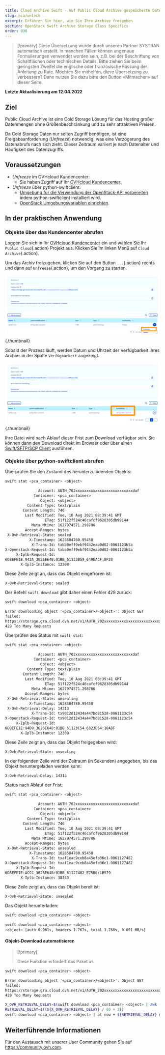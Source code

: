 ```yaml
---
title: Cloud Archive Swift - Auf Public Cloud Archive gespeicherte Daten freigeben
slug: pca/unlock
excerpt: Erfahren Sie hier, wie Sie Ihre Archive freigeben
section: OpenStack Swift Archive Storage Class Specifics
order: 030
---
```


> [!primary]
> Diese Übersetzung wurde durch unseren Partner SYSTRAN automatisch erstellt. In manchen Fällen können ungenaue Formulierungen verwendet worden sein, z.B. bei der Beschriftung von Schaltflächen oder technischen Details. Bitte ziehen Sie beim geringsten Zweifel die englische oder französische Fassung der Anleitung zu Rate. Möchten Sie mithelfen, diese Übersetzung zu verbessern? Dann nutzen Sie dazu bitte den Button «Mitmachen» auf dieser Seite.
>

**Letzte Aktualisierung am 12.04.2022**

## Ziel

Public Cloud Archive ist eine Cold Storage Lösung für das Hosting großer Datenmengen ohne Größenbeschränkung und zu sehr attraktiven Preisen.

Da Cold Storage Daten nur selten Zugriff benötigen, ist eine Freigabeanforderung (*Unfreeze*) notwendig, was eine Verzögerung des Datenabrufs nach sich zieht. Dieser Zeitraum variiert je nach Datenalter und Häufigkeit des Datenzugriffs.

## Voraussetzungen

- *Unfreeze* im OVHcloud Kundencenter:
    - Sie haben Zugriff auf Ihr [OVHcloud Kundencenter](https://www.ovh.com/auth/?action=gotomanager&from=https://www.ovh.de/&ovhSubsidiary=de).
- *Unfreeze* über python-swiftclient:
    - [Umgebung für die Verwendung der OpenStack-API vorbereiten](https://docs.ovh.com/de/public-cloud/vorbereitung_der_umgebung_fur_die_verwendung_der_openstack_api/) indem python-swiftclient installiert wird.
    - [OpenStack Umgebungsvariablen einrichten](https://docs.ovh.com/de/public-cloud/die-variablen-der-umgebung-openstack-laden/).

## In der praktischen Anwendung

### Objekte über das Kundencenter abrufen

Loggen Sie sich in Ihr [OVHcloud Kundencenter](https://www.ovh.com/auth/?action=gotomanager&from=https://www.ovh.de/&ovhSubsidiary=de) ein und wählen Sie Ihr `Public Cloud`{.action} Projekt aus. Klicken Sie im linken Menü auf `Cloud Archive`{.action}.

Um das Archiv freizugeben, klicken Sie auf den Button `...`{.action} rechts und dann auf `Unfreeze`{.action}, um den Vorgang zu starten.

![Unfreeze](images/unfreeze.png){.thumbnail}

Sobald der Prozess läuft, werden Datum und Uhrzeit der Verfügbarkeit Ihres Archivs in der Spalte `Verfügbarkeit` angezeigt.

![Frist](images/unfreeze_result.png){.thumbnail}

Ihre Datei wird nach Ablauf dieser Frist zum Download verfügbar sein. Sie können dann den Download direkt im Browser oder über einen [Swift/SFTP/SCP Client](https://docs.ovh.com/gb/en/storage/pca/sftp/) ausführen.

### Objekte über python-swiftclient abrufen

Überprüfen Sie den Zustand des herunterzuladenden Objekts:

```bash
swift stat <pca_container> <object>
```

```
               Account: AUTH_702xxxxxxxxxxxxxxxxxxxxxxxxxxdaf
             Container: <pca_container>
                Object: <object>
          Content Type: text/plain
        Content Length: 746
         Last Modified: Tue, 10 Aug 2021 08:39:41 GMT
                  ETag: 51f122f524c46cafcf9628305db99144
            Meta Mtime: 1627974571.298786
         Accept-Ranges: bytes
 X-Ovh-Retrieval-State: sealed
           X-Timestamp: 1628584780.95458
            X-Trans-Id: txbb0eff9ebf9442eab0d02-0061123b5a
X-Openstack-Request-Id: txbb0eff9ebf9442eab0d02-0061123b5a
     X-Iplb-Request-Id: 6DBEFE1E:942A_3626E64B:01BB_61123B59_649EACF:8F28
       X-Iplb-Instance: 12308
```

Diese Zeile zeigt an, dass das Objekt eingefroren ist:

```
X-Ovh-Retrieval-State: sealed
```

Der Befehl `swift download` gibt daher einen Fehler 429 zurück:

```bash
swift download <pca_container> <object>
```
```
Error downloading object '<pca_container>/<object>': Object GET failed: https://storage.gra.cloud.ovh.net/v1/AUTH_702xxxxxxxxxxxxxxxxxxxxxxxxxxdaf/<pca_container>/<object> 429 Too Many Requests
```

Überprüfen des Status mit `swift stat`:

```bash
swift stat <pca_container> <object>
```

```
               Account: AUTH_702xxxxxxxxxxxxxxxxxxxxxxxxxxdaf
             Container: <pca_container>
                Object: <object>
          Content Type: text/plain
        Content Length: 746
         Last Modified: Tue, 10 Aug 2021 08:39:41 GMT
                  ETag: 51f122f524c46cafcf9628305db99144
            Meta Mtime: 1627974571.298786
         Accept-Ranges: bytes
 X-Ovh-Retrieval-State: unsealing
           X-Timestamp: 1628584780.95458
 X-Ovh-Retrieval-Delay: 14313
            X-Trans-Id: tx9012d12434a447bd81528-0061123c54
X-Openstack-Request-Id: tx9012d12434a447bd81528-0061123c54
     X-Iplb-Request-Id: 6DBEFE1E:94D0_3626E64B:01BB_61123C54_6823B54:10ABF
       X-Iplb-Instance: 12309
```

Diese Zeile zeigt an, dass das Objekt freigegeben wird:

```
X-Ovh-Retrieval-State: unsealing
```

In der folgenden Zeile wird der Zeitraum (in Sekunden) angegeben, bis das Objekt heruntergeladen werden kann:

```
X-Ovh-Retrieval-Delay: 14313
```

Status nach Ablauf der Frist:

```bash
swift stat <pca_container> <object>
```

```
               Account: AUTH_702xxxxxxxxxxxxxxxxxxxxxxxxxxdaf
             Container: <pca_container>
                Object: <object>
          Content Type: text/plain
        Content Length: 746
         Last Modified: Tue, 10 Aug 2021 08:39:41 GMT
                  ETag: 51f122f524c46cafcf9628305db99144
            Meta Mtime: 1627974571.298786
         Accept-Ranges: bytes
 X-Ovh-Retrieval-State: unsealed
           X-Timestamp: 1628584780.95458
            X-Trans-Id: txaf1eac9ceb8a45efb36e1-0061127482
X-Openstack-Request-Id: txaf1eac9ceb8a45efb36e1-0061127482
     X-Iplb-Request-Id: 6DBEFE1E:ACCC_3626E64B:01BB_61127482_E75B0:1B979
       X-Iplb-Instance: 38343
```

Diese Zeile zeigt an, dass das Objekt bereit ist:

```
X-Ovh-Retrieval-State: unsealed
```

Das Objekt herunterladen:

```bash
swift download <pca_container> <object>
```

```bash
swift download <pca_container> <object>
<object> [auth 0.961s, headers 1.767s, total 1.768s, 0.001 MB/s]
```

#### Objekt-Download automatisieren

> [!primary]
>
> Diese Funktion erfordert das Paket `at`.
>

```bash
swift download <pca_container> <object>
```
```
Error downloading object '<pca_container>/<object>': Object GET failed: https://storage.gra.cloud.ovh.net/v1/AUTH_702xxxxxxxxxxxxxxxxxxxxxxxxxxdaf/<pca_container>/<object> 429 Too Many Requests
```

```bash
X_OVH_RETRIEVAL_DELAY=$(swift download <pca_container> <object> | awk -F ": " '/X-Ovh-Retrieval-Delay/ {print $2}'
RETRIEVAL_DELAY=$((${X_OVH_RETRIEVAL_DELAY} / 60 + 2))
swift download <pca_container> <object> | at now + ${RETRIEVAL_DELAY} minutes
```

## Weiterführende Informationen

Für den Austausch mit unserer User Community gehen Sie auf <https://community.ovh.com>.
